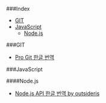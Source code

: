 ###Index
* [GIT](#git)
* [JavaScript](#javascript)
    * [Node.js](#nodejs)

###GIT
* [Pro Git 한글 번역](http://git-scm.com/book/ko/)

###JavaScript

####Node.js
* [Node.js API 한글 번역 by outsideris](http://nodejs.sideeffect.kr/docs/)
